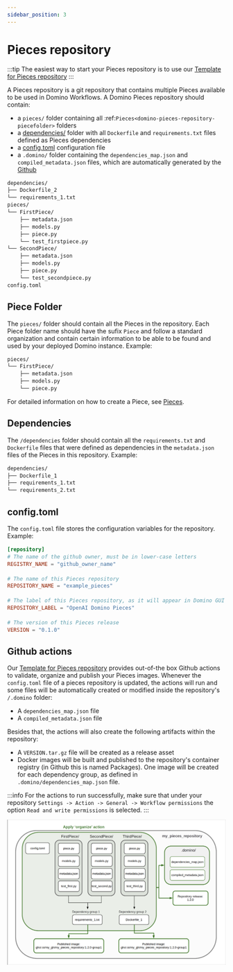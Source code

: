 ```yaml
---
sidebar_position: 3
---
```


# Pieces repository

:::tip 
The easiest way to start your Pieces repository is to use our [Template for Pieces repository](https://github.com/Tauffer-Consulting/domino_pieces_repository_template)
:::

A Pieces repository is a git repository that contains multiple Pieces available to be used in Domino Workflows. A Domino Pieces repository should contain:

- a `pieces/` folder containing all :ref:`Pieces<domino-pieces-repository-piecefolder>` folders
- a [dependencies/](./pieces_repository#dependencies) folder with all `Dockerfile` and `requirements.txt` files defined as Pieces dependencies
- a [config.toml](./pieces_repository#configtoml) configuration file
- a `.domino/` folder containing the `dependencies_map.json` and `compiled_metadata.json` files, which are automatically generated by the [Github](./pieces_repository#github-actions)

```bash title="Repository folders and files structure"
dependencies/
├── Dockerfile_2
└── requirements_1.txt
pieces/
└── FirstPiece/
    ├── metadata.json
    ├── models.py
    ├── piece.py
    └── test_firstpiece.py
└── SecondPiece/
    ├── metadata.json
    ├── models.py
    ├── piece.py
    └── test_secondpiece.py
config.toml
```

## Piece Folder

The `pieces/` folder should contain all the Pieces in the repository. Each Piece folder name should have the sufix `Piece` and follow a standard organization and contain certain information to be able to be found and used by your deployed Domino instance. Example: 

```bash title="Piece folder example"
pieces/
└── FirstPiece/
    ├── metadata.json
    ├── models.py
    └── piece.py
```

For detailed information on how to create a Piece, see [Pieces](.(pieces)).


## Dependencies

The `/dependencies` folder should contain all the `requirements.txt` and `Dockerfile` files that were defined as dependencies in the `metadata.json` files of the Pieces in this repository. Example:

```bash title="Dependencies folder example"
dependencies/
├── Dockerfile_1
├── requirements_1.txt
└── requirements_2.txt
```

## config.toml

The `config.toml` file stores the configuration variables for the repository. Example:

```toml title="Repository's configuration file"
[repository]
# The name of the github owner, must be in lower-case letters
REGISTRY_NAME = "github_owner_name"

# The name of this Pieces repository
REPOSITORY_NAME = "example_pieces"

# The label of this Pieces repository, as it will appear in Domino GUI
REPOSITORY_LABEL = "OpenAI Domino Pieces"

# The version of this Pieces release
VERSION = "0.1.0"
```

## Github actions

Our [Template for Pieces repository](https://github.com/Tauffer-Consulting/domino_pieces_repository_template) provides out-of-the box Github actions to validate, organize and publish your Pieces images.
Whenever the `config.toml` file of a pieces repository is updated, the actions will run and some files will be automatically created or modified inside the repository's `/.domino` folder:

- A `dependencies_map.json` file
- A `compiled_metadata.json` file

Besides that, the actions will also create the following artifacts within the repository:

- A `VERSION.tar.gz` file will be created as a release asset
- Docker images will be built and published to the repository's container registry (in Github this is named Packages). One image will be created for each dependency group, as defined in `.domino/dependencies_map.json` file.

:::info
For the actions to run successfully, make sure that under your repository `Settings -> Action -> General -> Workflow permissions` the option `Read and write permissions` is selected.
:::

![Piece repository action](/img/pieces_repository_slide_2.png)
